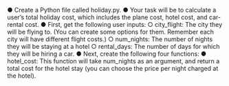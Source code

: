 ● Create a Python file called holiday.py.
● Your task will be to calculate a user’s total holiday cost, which includes the
plane cost, hotel cost, and car-rental cost.
● First, get the following user inputs:
○ city_flight: The city they will be flying to. (You can create some
options for them. Remember each city will have different flight
costs.)
○ num_nights: The number of nights they will be staying at a hotel
○ rental_days: The number of days for which they will be hiring a
car.
● Next, create the following four functions:
● hotel_cost: This function will take num_nights as an argument,
and return a total cost for the hotel stay (you can choose the price
per night charged at the hotel).
